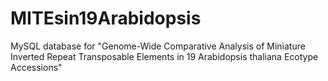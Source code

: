 # MITEsin19Arabidopsis
MySQL database for "Genome-Wide Comparative Analysis of Miniature Inverted Repeat Transposable Elements in 19 Arabidopsis thaliana Ecotype Accessions"
